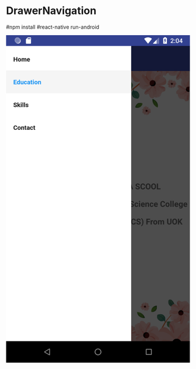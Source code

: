 # DrawerNavigation
#npm install 
#react-native run-android

<img src = https://github.com/saadabdeen/DrawerNavigation/blob/master/drawer.png />
